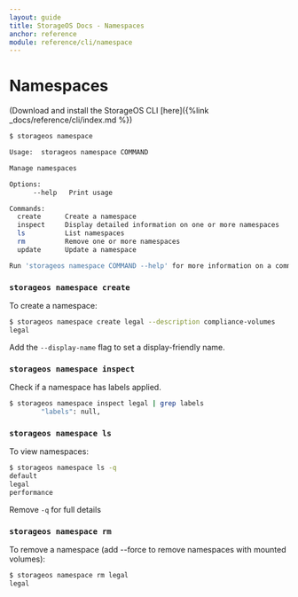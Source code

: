 ```yaml
---
layout: guide
title: StorageOS Docs - Namespaces
anchor: reference
module: reference/cli/namespace
---
```


# Namespaces

(Download and install the StorageOS CLI [here]({%link _docs/reference/cli/index.md %})

```bash
$ storageos namespace

Usage:	storageos namespace COMMAND

Manage namespaces

Options:
      --help   Print usage

Commands:
  create      Create a namespace
  inspect     Display detailed information on one or more namespaces
  ls          List namespaces
  rm          Remove one or more namespaces
  update      Update a namespace

Run 'storageos namespace COMMAND --help' for more information on a command.
```

### `storageos namespace create`
To create a namespace:

```bash
$ storageos namespace create legal --description compliance-volumes
legal
```

Add the `--display-name` flag to set a display-friendly name.

### `storageos namespace inspect`

Check if a namespace has labels applied.

```bash
$ storageos namespace inspect legal | grep labels
        "labels": null,
```

### `storageos namespace ls`

To view namespaces:

```bash
$ storageos namespace ls -q
default
legal
performance
```

Remove `-q` for full details

### `storageos namespace rm`
To remove a namespace (add --force to remove namespaces with mounted volumes):
```bash
$ storageos namespace rm legal
legal
```

